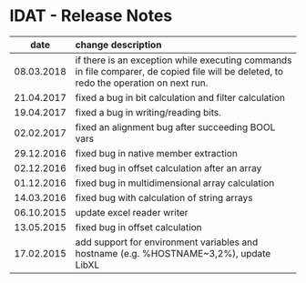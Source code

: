 # IDAT - Release Notes
|date      | change description |
|----------|:-------------|
|08.03.2018| if there is an exception while executing commands in file comparer, de copied file will be deleted, to redo the operation on next run.|
|21.04.2017| fixed a bug in bit calculation and filter calculation |
|19.04.2017| fixed a bug in writing/reading bits.  |
|02.02.2017| fixed an alignment bug after succeeding BOOL vars |
|29.12.2016| fixed bug in native member extraction |
|02.12.2016| fixed bug in offset calculation after an array |
|01.12.2016| fixed bug in multidimensional array calculation |
|14.03.2016| fixed bug with calculation of string arrays|
|06.10.2015| update excel reader writer|
|13.05.2015| fixed bug in offset calculation|
|17.02.2015| add support for environment variables and hostname (e.g. %HOSTNAME~3,2%), update LibXL|



